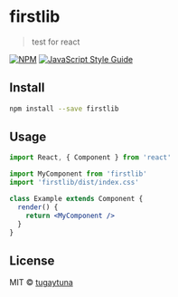 # firstlib

> test for react

[![NPM](https://img.shields.io/npm/v/firstlib.svg)](https://www.npmjs.com/package/firstlib) [![JavaScript Style Guide](https://img.shields.io/badge/code_style-standard-brightgreen.svg)](https://standardjs.com)

## Install

```bash
npm install --save firstlib
```

## Usage

```jsx
import React, { Component } from 'react'

import MyComponent from 'firstlib'
import 'firstlib/dist/index.css'

class Example extends Component {
  render() {
    return <MyComponent />
  }
}
```

## License

MIT © [tugaytuna](https://github.com/tugaytuna)
